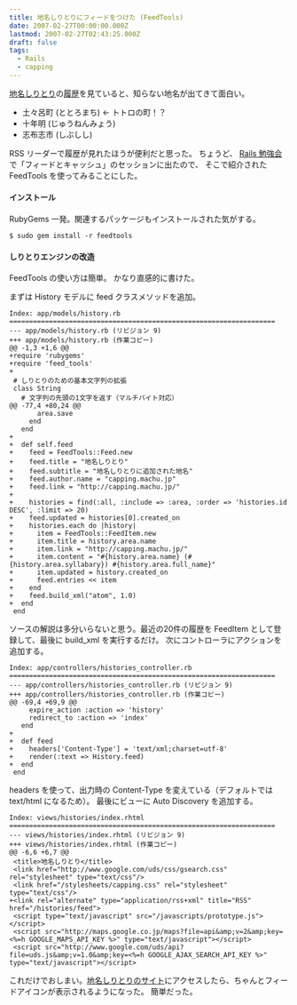 ```yaml
---
title: 地名しりとりにフィードをつけた (FeedTools)
date: 2007-02-27T00:00:00.000Z
lastmod: 2007-02-27T02:43:25.000Z
draft: false
tags:
  - Rails
  - capping
---
```


[地名しりとり](http://capping.machu.jp/)の[履歴](http://capping.machu.jp/histories/history)を見ていると、知らない地名が出てきて面白い。

* 土々呂町 (ととろまち) ← トトロの町！？
* 十年明 (じゅうねんみょう)
* 志布志市 (しぶしし)

RSS リーダーで履歴が見れたほうが便利だと思った。 ちょうど、 [Rails 勉強会](http://wiki.fdiary.net/rails/?RailsMeetingTokyo-0015)で「フィードとキャッシュ」のセッションに出たので、 そこで紹介された FeedTools を使ってみることにした。

#### インストール

RubyGems 一発。関連するパッケージもインストールされた気がする。

```
$ sudo gem install -r feedtools
```

#### しりとりエンジンの改造

FeedTools の使い方は簡単。 かなり直感的に書けた。

まずは History モデルに feed クラスメソッドを追加。

```
Index: app/models/history.rb
===================================================================
--- app/models/history.rb (リビジョン 9)
+++ app/models/history.rb (作業コピー)
@@ -1,3 +1,6 @@
+require 'rubygems'
+require 'feed_tools'
+
 # しりとりのための基本文字列の拡張
 class String
   # 文字列の先頭の1文字を返す（マルチバイト対応）
@@ -77,4 +80,24 @@
       area.save
     end
   end
+
+  def self.feed
+    feed = FeedTools::Feed.new
+    feed.title = "地名しりとり"
+    feed.subtitle = "地名しりとりに追加された地名"
+    feed.author.name = "capping.machu.jp"
+    feed.link = "http://capping.machu.jp/"
+
+    histories = find(:all, :include => :area, :order => 'histories.id DESC', :limit => 20)
+    feed.updated = histories[0].created_on
+    histories.each do |history|
+      item = FeedTools::FeedItem.new
+      item.title = history.area.name
+      item.link = "http://capping.machu.jp/"
+      item.content = "#{history.area.name} (#{history.area.syllabary}) #{history.area.full_name}"
+      item.updated = history.created_on
+      feed.entries << item
+    end
+    feed.build_xml("atom", 1.0)
+  end
 end
```

ソースの解説は多分いらないと思う。最近の20件の履歴を FeedItem として登録して、最後に build\_xml を実行するだけ。 次にコントローラにアクションを追加する。

```
Index: app/controllers/histories_controller.rb
===================================================================
--- app/controllers/histories_controller.rb (リビジョン 9)
+++ app/controllers/histories_controller.rb (作業コピー)
@@ -69,4 +69,9 @@
     expire_action :action => 'history'
     redirect_to :action => 'index'
   end
+
+  def feed
+    headers['Content-Type'] = 'text/xml;charset=utf-8'
+    render(:text => History.feed)
+  end
 end
```

headers を使って、出力時の Content-Type を変えている（デフォルトでは text/html になるため）。 最後にビューに Auto Discovery を追加する。

```
Index: views/histories/index.rhtml
===================================================================
--- views/histories/index.rhtml (リビジョン 9)
+++ views/histories/index.rhtml (作業コピー)
@@ -6,6 +6,7 @@
 <title>地名しりとり</title>
 <link href="http://www.google.com/uds/css/gsearch.css" rel="stylesheet" type="text/css"/>
 <link href="/stylesheets/capping.css" rel="stylesheet" type="text/css"/>
+<link rel="alternate" type="application/rss+xml" title="RSS" href="/histories/feed">
 <script type="text/javascript" src="/javascripts/prototype.js"></script>
 <script src="http://maps.google.co.jp/maps?file=api&amp;v=2&amp;key=<%=h GOOGLE_MAPS_API_KEY %>" type="text/javascript"></script>
 <script src="http://www.google.com/uds/api?file=uds.js&amp;v=1.0&amp;key=<%=h GOOGLE_AJAX_SEARCH_API_KEY %>" type="text/javascript"></script>
```

これだけでおしまい。[地名しりとりのサイト](http://capping.machu.jp/)にアクセスしたら、ちゃんとフィードアイコンが表示されるようになった。 簡単だった。
